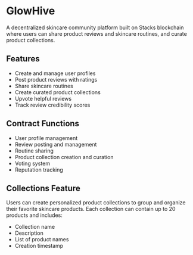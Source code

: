 # GlowHive

A decentralized skincare community platform built on Stacks blockchain where users can share product reviews and skincare routines, and curate product collections.

## Features
- Create and manage user profiles
- Post product reviews with ratings
- Share skincare routines
- Create curated product collections
- Upvote helpful reviews
- Track review credibility scores

## Contract Functions
- User profile management
- Review posting and management 
- Routine sharing
- Product collection creation and curation
- Voting system
- Reputation tracking

## Collections Feature
Users can create personalized product collections to group and organize their favorite skincare products. Each collection can contain up to 20 products and includes:
- Collection name
- Description
- List of product names
- Creation timestamp

